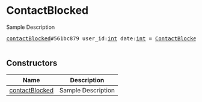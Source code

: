 # ContactBlocked

Sample Description

<pre>
<a href="../constructor/contactBlocked">contactBlocked</a>#561bc879 user_id:<a href="../type/int.md">int</a> date:<a href="../type/int.md">int</a> = <a href="../type/ContactBlocked.md">ContactBlocked</a>;

</pre>

## Constructors

| Name | Description |
|------|-------------|
| [contactBlocked](../constructor/contactBlocked.md) | Sample Description |

